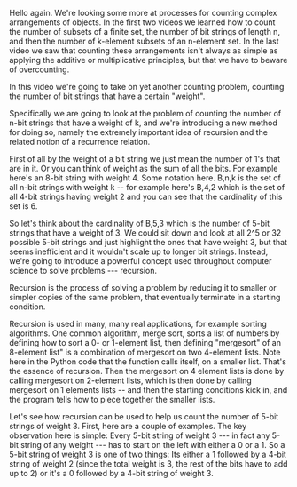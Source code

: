 Hello again. We're looking some more at processes for counting complex arrangements of objects. In the first two videos we learned how to count the number of subsets of a finite set, the number of bit strings of length n, and then the number of k-element subsets of an n-element set. In the last video we saw that counting these arrangements isn't always as simple as applying the additive or multiplicative principles, but that we have to beware of overcounting. 

In this video we're going to take on yet another counting problem, counting the number of bit strings that have a certain "weight". 

Specifically we are going to look at the problem of counting the number of n-bit strings that have a weight of k, and we're introducing a new method for doing so, namely the extremely important idea of recursion and the related notion of a recurrence relation. 

First of all by the weight of a bit string we just mean the number of 1's that are in it. Or you can think of weight as the sum of all the bits. For example here's an 8-bit string with weight 4. Some notation here. B,n,k is the set of all n-bit strings with weight k -- for example here's B,4,2 which is the set of all 4-bit strings having weight 2 and you can see that the cardinality of this set is 6. 

So let's think about the cardinality of B,5,3 which is the number of 5-bit strings that have a weight of 3. We could sit down and look at all 2^5 or 32 possible 5-bit strings and just highlight the ones that have weight 3, but that seems inefficient and it wouldn't scale up to longer bit strings. Instead, we're going to introduce a powerful concept used throughout computer science to solve problems --- recursion. 

Recursion is the process of solving a problem by reducing it to smaller or simpler copies of the same problem, that eventually terminate in a starting condition. 

Recursion is used in many, many real applications, for example sorting algorithms. One common algorithm, merge sort, sorts a list of numbers by defining how to sort a 0- or 1-element list, then defining "mergesort" of an 8-element list" is a combination of mergesort on two 4-element lists. Note here in the Python code that the function calls itself, on a smaller list. That's the essence of recursion. Then the mergesort on 4 element lists is done by calling mergesort on 2-element lists, which is then done by calling mergesort on 1 elements lists -- and then the starting conditions kick in, and the program tells how to piece together the smaller lists.  

Let's see how recursion can be used to help us count the number of 5-bit strings of weight 3. First, here are a couple of examples. The key observation here is simple: Every 5-bit string of weight 3 --- in fact any 5-bit string of any weight --- has to start on the left with either a 0 or a 1. So a 5-bit string of weight 3 is one of two things: Its either a 1 followed by a 4-bit string of weight 2 (since the total weight is 3, the rest of the bits have to add up to 2) or it's a 0 followed by a 4-bit string of weight 3. 
<!--stackedit_data:
eyJoaXN0b3J5IjpbMTU2OTg4NzI2OCwtODE0NDUxNTc4XX0=
-->